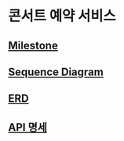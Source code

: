 # 콘서트 예약 서비스

## [Milestone](https://github.com/orgs/hpp-backend-15/projects/8/views/6?layout=roadmap)<br>
## [Sequence Diagram](https://github.com/hpp-backend-15/java-concert-seojunhyeok/blob/step5/docs/markdown/sequenceDiagram.md)
## [ERD](https://github.com/hpp-backend-15/java-concert-seojunhyeok/blob/step7/docs/markdown/ERD.md)<br>
## [API 명세](https://github.com/hpp-backend-15/java-concert-seojunhyeok/blob/step7/docs/markdown/API%20Spec.md)
